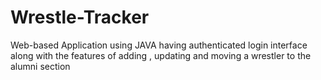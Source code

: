 # Wrestle-Tracker
Web-based Application using JAVA having authenticated login interface along with the features of adding , updating and moving a wrestler to the alumni section
